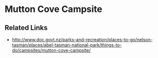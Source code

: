 # Mutton Cove Campsite


## Related Links
* http://www.doc.govt.nz/parks-and-recreation/places-to-go/nelson-tasman/places/abel-tasman-national-park/things-to-do/campsites/mutton-cove-campsite/